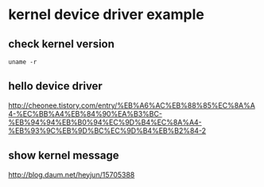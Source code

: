 # kernel device driver example

## check kernel version

```
uname -r
```

## hello device driver

<http://cheonee.tistory.com/entry/%EB%A6%AC%EB%88%85%EC%8A%A4-%EC%BB%A4%EB%84%90%EA%B3%BC-%EB%94%94%EB%B0%94%EC%9D%B4%EC%8A%A4-%EB%93%9C%EB%9D%BC%EC%9D%B4%EB%B2%84-2>

## show kernel message

<http://blog.daum.net/heyjun/15705388>


